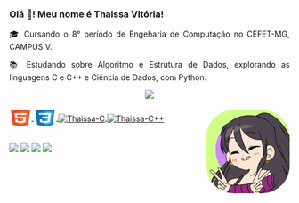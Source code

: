 ### Olá 💚! Meu nome é Thaissa Vitória!

<div align="justify">
🎓 Cursando o 8° período de Engeharia de Computação no CEFET-MG, CAMPUS V.

📚 Estudando sobre Algoritmo e Estrutura de Dados, explorando as linguagens C e C++ e Ciência de Dados, com Python.
</div>
<div align="center">
  <a href="https://github.com/thaissavitoria">
  <img width="40%" src="https://github-readme-stats.vercel.app/api/top-langs/?username=thaissavitoria&layout=compact&langs_count=7&theme=dracula"/>
</div>
<div style="display: inline_block"><br>
  <img align="center" alt="Thaissa-HTML" height="30" width="40" src="https://raw.githubusercontent.com/devicons/devicon/master/icons/html5/html5-original.svg">
  <img align="center" alt="Thaissa-CSS" height="30" width="40" src="https://raw.githubusercontent.com/devicons/devicon/master/icons/css3/css3-original.svg">
  <img align="center" alt="Thaissa-C" height="30" width="40" src="https://cdn.jsdelivr.net/gh/devicons/devicon/icons/c/c-original.svg" />
  <img align="center" alt="Thaissa-C++" height="30" width="40" src="https://cdn.jsdelivr.net/gh/devicons/devicon/icons/cplusplus/cplusplus-original.svg" />
  <img align="right" height="150" style="border-radius:50px;" alt="Thaissa-img" src="assets/thaissa.png"/>
</div> 
  
  ##
 
<div> 
  <a href="https://instagram.com/thaissasvitorias" target="_blank"><img src="https://img.shields.io/badge/-Instagram-%23E4405F?style=for-the-badge&logo=instagram&logoColor=white" target="_blank"></a>
  <a href = "mailto:thaissavivi@gmail.com"><img src="https://img.shields.io/badge/-Gmail-%23333?style=for-the-badge&logo=gmail&logoColor=white" target="_blank"></a>
  <a href="https://www.linkedin.com/in/thaissa-vitoria-daldegan-6a84b9153/" target="_blank"><img src="https://img.shields.io/badge/-LinkedIn-%230077B5?style=for-the-badge&logo=linkedin&logoColor=white" target="_blank"></a> 
  <a href="https://t.me/thaissadaldegan"><img src="https://img.shields.io/badge/Telegram-2CA5E0?style=for-the-badge&logo=telegram&logoColor=white"/> </a>
</div>
